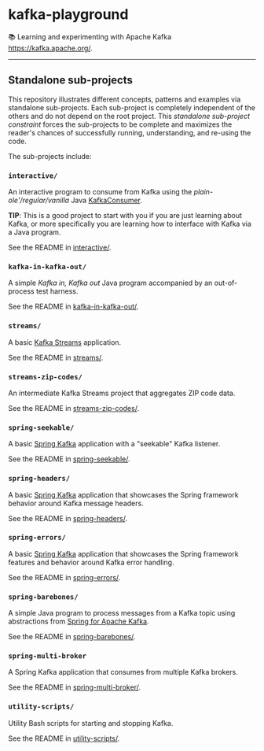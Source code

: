 # kafka-playground

📚 Learning and experimenting with Apache Kafka <https://kafka.apache.org/>.

---

## Standalone sub-projects

This repository illustrates different concepts, patterns and examples via standalone sub-projects. Each sub-project is
completely independent of the others and do not depend on the root project. This _standalone sub-project constraint_
forces the sub-projects to be complete and maximizes the reader's chances of successfully running, understanding, and
re-using the code.

The sub-projects include:

### `interactive/`

An interactive program to consume from Kafka using the _plain-ole'/regular/vanilla_ Java [KafkaConsumer](https://github.com/apache/kafka/tree/40b0033eedf823d3bd3c6781cfd871a949c5827e/clients/src/main/java/org/apache/kafka/clients/consumer).

**TIP**: This is a good project to start with you if you are just learning about Kafka, or more specifically you are
learning how to interface with Kafka via a Java program.

See the README in [interactive/](interactive/). 

### `kafka-in-kafka-out/`

A simple *Kafka in, Kafka out* Java program accompanied by an out-of-process test harness.

See the README in [kafka-in-kafka-out/](kafka-in-kafka-out/).

### `streams/`

A basic [Kafka Streams](https://kafka.apache.org/documentation/streams/) application.

See the README in [streams/](streams/).

### `streams-zip-codes/`

An intermediate Kafka Streams project that aggregates ZIP code data.

See the README in [streams-zip-codes/](streams-zip-codes/).

### `spring-seekable/`

A basic [Spring Kafka](https://spring.io/projects/spring-kafka) application with a "seekable" Kafka listener.

See the README in [spring-seekable/](spring-seekable/).

### `spring-headers/`

A basic [Spring Kafka](https://spring.io/projects/spring-kafka) application that showcases the Spring framework behavior
around Kafka message headers.

See the README in [spring-headers/](spring-headers/).

### `spring-errors/`

A basic [Spring Kafka](https://spring.io/projects/spring-kafka) application that showcases the Spring framework features
and behavior around Kafka error handling.

See the README in [spring-errors/](spring-errors/).

### `spring-barebones/`

A simple Java program to process messages from a Kafka topic using abstractions from [Spring for Apache Kafka](https://spring.io/projects/spring-kafka).

See the README in [spring-barebones/](spring-barebones/).

### `spring-multi-broker`

A Spring Kafka application that consumes from multiple Kafka brokers.

See the README in [spring-multi-broker/](spring-multi-broker/).

### `utility-scripts/`

Utility Bash scripts for starting and stopping Kafka.

See the README in [utility-scripts/](utility-scripts/).
